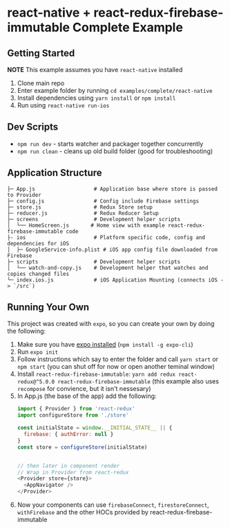 # react-native + react-redux-firebase-immutable Complete Example

## Getting Started

**NOTE** This example assumes you have `react-native` installed

1. Clone main repo
1. Enter example folder by running `cd examples/complete/react-native`
1. Install dependencies using `yarn install` or `npm install`
1. Run using `react-native run-ios`

## Dev Scripts
* `npm run dev` - starts watcher and packager together concurrently
* `npm run clean` - cleans up old build folder (good for troubleshooting)

## Application Structure

```
├─ App.js                   # Application base where store is passed to Provider
├─ config.js                # Config include Firebase settings
├─ store.js                 # Redux Store setup
├─ reducer.js               # Redux Reducer Setup
├─ screens                  # Development helper scripts
│  └── HomeScreen.js       # Home view with example react-redux-firebase-immutable code
├- ios                      # Platform specific code, config and dependencies for iOS
│  ├─ GoogleService-info.plist # iOS app config file downloaded from Firebase
├─ scripts                  # Development helper scripts
│  └── watch-and-copy.js    # Development helper that watches and copies changed files
└─ index.ios.js             # iOS Application Mounting (connects iOS -> `/src`)
```

## Running Your Own

This project was created with `expo`, so you can create your own by doing the following:

1. Make sure you have [expo installed](https://docs.expo.io/versions/v32.0.0/introduction/installation/) (`npm install -g expo-cli`)
1. Run `expo init`
1. Follow instructions which say to enter the folder and call `yarn start` or `npm start` (you can shut off for now or open another teminal window)
1. Install `react-redux-firebase-immutable`: `yarn add redux react-redux@^5.0.0 react-redux-firebase-immutable` (this example also uses `recompose` for convience, but it isn't nessesary)
1. In App.js (the base of the app) add the following:
    ```js
    import { Provider } from 'react-redux'
    import configureStore from './store'

    const initialState = window.__INITIAL_STATE__ || {
      firebase: { authError: null }
    }
    const store = configureStore(initialState)
    
    
    // then later in component render
    // Wrap in Provider from react-redux
    <Provider store={store}>
      <AppNavigator />
    </Provider>
    ```
1. Now your components can use `firebaseConnect`, `firestoreConnect`, `withFirebase` and the other HOCs provided by react-redux-firebase-immutable

